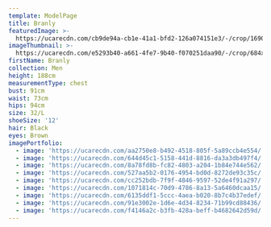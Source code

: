 ```yaml
---
template: ModelPage
title: Branly
featuredImage: >-
  https://ucarecdn.com/cb9de94a-cb1e-41a1-bfd2-126a074151e3/-/crop/1690x1142/0,144/-/preview/
imageThumbnail: >-
  https://ucarecdn.com/e5293b40-a661-4fe7-9b40-f070251daa90/-/crop/684x897/591,0/-/preview/
firstName: Branly
collection: Men
height: 188cm
measurementType: chest
bust: 91cm
waist: 73cm
hips: 94cm
size: 32/L
shoeSize: '12'
hair: Black
eyes: Brown
imagePortfolio:
  - image: 'https://ucarecdn.com/aa2750e8-b492-4518-805f-5a89ccb4e554/'
  - image: 'https://ucarecdn.com/644d45c1-5158-441d-8816-da3a3db497f4/'
  - image: 'https://ucarecdn.com/8a78fd8b-fc82-4803-a204-1b84e744e562/'
  - image: 'https://ucarecdn.com/527aa5b2-0176-4954-bd0d-8272de93c35c/'
  - image: 'https://ucarecdn.com/cc252bdb-7f9f-4846-9597-52de4f91a297/'
  - image: 'https://ucarecdn.com/1071814c-70d9-4786-8a13-5a6460dcaa15/'
  - image: 'https://ucarecdn.com/6135ddf1-5ccc-4aea-b020-8b7c4b37edef/'
  - image: 'https://ucarecdn.com/91e3002e-1d6e-4d34-8234-71b99cd88436/'
  - image: 'https://ucarecdn.com/f4146a2c-b3fb-428a-beff-b4682642d59d/'
---
```


